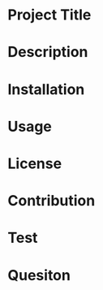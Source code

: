 # Project Title

# Description

# Installation

# Usage

# License

# Contribution

# Test

# Quesiton